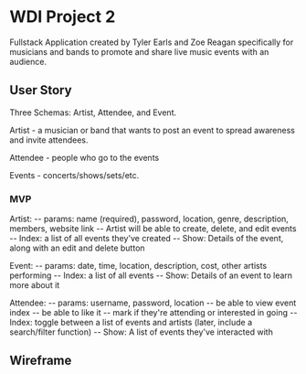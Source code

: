 # WDI Project 2

Fullstack Application created by Tyler Earls and Zoe Reagan specifically for musicians and bands to promote and share live music events with an audience.

## User Story

Three Schemas: Artist, Attendee, and Event.

Artist - a musician or band that wants to post an event to spread awareness and invite attendees.

Attendee - people who go to the events

Events - concerts/shows/sets/etc.

### MVP

Artist:
-- params: name (required), password, location, genre, description, members, website link
-- Artist will be able to create, delete, and edit events
-- Index: a list of all events they've created
-- Show: Details of the event, along with an edit and delete button

Event: 
-- params: date, time, location, description, cost, other artists performing
-- Index: a list of all events
-- Show: Details of an event to learn more about it

Attendee:
-- params: username, password, location
-- be able to view event index
-- be able to like it
-- mark if they're attending or interested in going
-- Index: toggle between a list of events and artists (later, include a search/filter function)
-- Show: A list of events they've interacted with

## Wireframe
